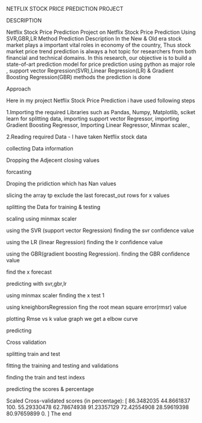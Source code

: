 NETFLIX STOCK PRICE PREDICTION PROJECT 

DESCRIPTION

Netflix Stock Price Prediction
Project on Netflix Stock Price Prediction Using SVR,GBR,LR Method Prediction
Description
In the New & Old era stock market plays a important vital roles in economy of the country, Thus stock market price trend prediction is always a hot topic for researchers from both financial and technical domains. In this research, our objective is to build a state-of-art prediction model for price prediction using python as major role , support vector Regression(SVR),Linear Regression(LR) & Gradient Boosting Regression(GBR) methods the prediction is done

Approach

Here in my project Netflix Stock Price Prediction i have used following steps

1.Importing the required Libraries such as
Pandas,
Numpy,
Matplotlib,
sciket learn for
splitting data,
importing support vector Regressor,
importing Gradient Boosting Regressor,
Importing Linear Regressor,
Minmax scaler.,

2.Reading required Data - I have taken Netflix stock data

 collecting Data information

Dropping the Adjecent closing values

forcasting

Droping the pridiction which has Nan values

slicing the array tp exclude the last forecast_out rows for x values

splitting the Data for training & testing

scaling using minmax scaler

using the SVR (support vector Regression) finding the svr confidence value

using the LR (linear Regression) finding the lr confidence value

using the GBR(gradient boosting Regression). finding the GBR confidence value

find the x forecast

predicting with svr,gbr,lr

using minmax scaler finding the x test 1

using kneighborsRegression fing the root mean square error(rmsr) value

plotting Rmse vs k value graph we get a elbow curve

predicting

Cross validation

splitting train and test

fitting the training and testing and validations

finding the train and test indexs

predicting the scores & percentage

Scaled Cross-validated scores (in percentage): [ 86.3482035 44.8661837 100. 55.29330478 62.78674938
91.23357129 72.42554908 28.59619398 80.97659899 0. ]
The end
